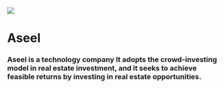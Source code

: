 <img src="https://user-images.githubusercontent.com/107370302/210800048-532a630e-1f44-4dac-90f2-1f5a274c20c0.jpeg" >



# Aseel
### Aseel is a technology company It adopts the crowd-investing model in real estate investment, and it seeks to achieve feasible returns by investing in real estate opportunities.

